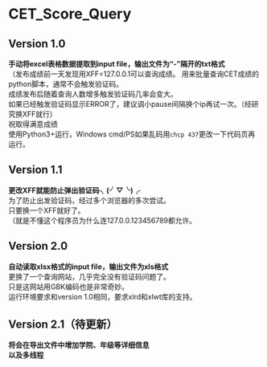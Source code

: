 # CET_Score_Query

## Version 1.0

**手动将excel表格数据提取到input file，输出文件为“-”隔开的txt格式</br>**
（发布成绩前一天发现用XFF=127.0.0.1可以查询成绩。
用来批量查询CET成绩的python脚本，通常不会触发验证码。</br>
成绩发布后随着查询人数增多触发验证码几率会变大。</br>
如果已经触发验证码显示ERROR了，建议调小pause间隔换个ip再试一次。（经研究换XFF就行）</br>
祝取得满意成绩</br>
使用Python3+运行，Windows cmd/PS如果乱码用`chcp 437`更改一下代码页再运行。</br>

## Version 1.1

**更改XFF就能防止弹出验证码╮(╯▽╰)╭</br>**
为了防止出发验证码，经过多个浏览器的多次尝试。</br>
只要换一个XFF就好了。</br>
（就是不懂这个程序员为什么连127.0.0.123456789都允许。</br>

## Version 2.0

**自动读取xlsx格式的input file，输出文件为xls格式</br>**
更换了一个查询网站，几乎完全没有验证码问题了。</br>
只是这网站用GBK编码也是非常奇妙。</br>
运行环境要求和version 1.0相同，要求xlrd和xlwt库的支持。</br>

## Version 2.1（待更新）

**将会在导出文件中增加学院、年级等详细信息</br>**
**以及多线程</br>**
